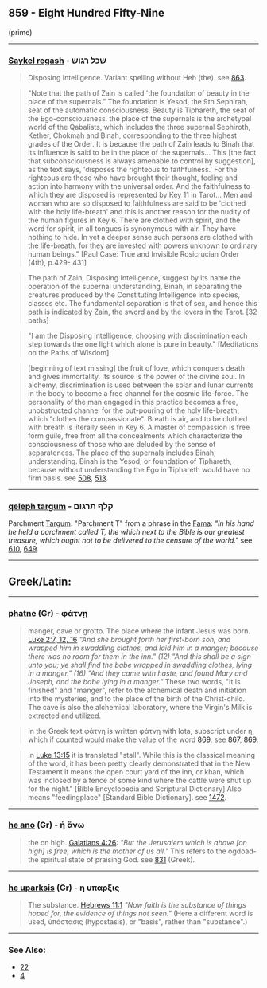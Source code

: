 ## 859 - Eight Hundred Fifty-Nine
 (prime)

---

### [Saykel regash](/keys/ShKL.RGVSh) - שכל רגוש
> Disposing Intelligence. Variant spelling without Heh (the). see [863](863).

> "Note that the path of Zain is called 'the foundation of beauty in the place of the supernals." The foundation is Yesod, the 9th Sephirah, seat of the automatic consciousness. Beauty is Tiphareth, the seat of the Ego-consciousness. the place of the supernals is the archetypal world of the Qabalists, which includes the three supernal Sephiroth, Kether, Chokmah and Binah, corresponding to the three highest grades of the Order. It is because the path of Zain leads to Binah that its influence is said to be in the place of the supernals... This [the fact that subconsciousness is always amenable to control by suggestion], as the text says, 'disposes the righteous to faithfulness.' For the righteous are those who have brought their thought, feeling and action into harmony with the universal order. And the faithfulness to which they are disposed is represented by Key 11 in Tarot... Men and woman who are so disposed to faithfulness are said to be 'clothed with the holy life-breath' and this is another reason for the nudity of the human figures in Key 6. There are clothed with spirit, and the word for spirit, in all tongues is synonymous with air. They have nothing to hide. In yet a deeper sense such persons are clothed with the life-breath, for they are invested with powers unknown to ordinary human beings." [Paul Case: True and Invisible Rosicrucian Order (4th), p.429- 431]

> The path of Zain, Disposing Intelligence, suggest by its name the operation of the supernal understanding, Binah, in separating the creatures produced by the Constituting Intelligence into species, classes etc. The fundamental separation is that of sex, and hence this path is indicated by Zain, the sword and by the lovers in the Tarot. [32 paths]

> "I am the Disposing Intelligence, choosing with discrimination each step towards the one light which alone is pure in beauty." [Meditations on the Paths of Wisdom].

> [beginning of text missing] the fruit of love, which conquers death and gives immortality. Its source is the power of the divine soul. In alchemy, discrimination is used between the solar and lunar currents in the body to become a free channel for the cosmic life-force. The personality of the man engaged in this practice becomes a free, unobstructed channel for the out-pouring of the holy life-breath, which "clothes the compassionate". Breath is air, and to be clothed with breath is literally seen in Key 6. A master of compassion is free form guile, free from all the concealments which characterize the consciousness of those who are deluded by the sense of separateness. The place of the supernals includes Binah, understanding. Binah is the Yesod, or foundation of Tiphareth, because without understanding the Ego in Tiphareth would have no firm basis. see [508](508), [513](513).

---

### [qeleph targum](/keys/QLP.ThRGVM) - קלף תרגום
Parchment [Targum](/keys/ThRGVM). "Parchment T" from a phrase in the [Fama](https://archive.org/stream/PaulFosterCase-TheTrueAndInvisibleRosicrucianOrder4thEd-1985#page/n23/mode/2up): *"In his hand he held a parchment called T, the which next to the Bible is our greatest treasure, which ought not to be delivered to the censure of the world."* see [610](610), [649](649).

---

## Greek/Latin:

---

### [phatne](/greek?word=phatne) (Gr) - φάτνῃ
> manger, cave or grotto. The place where the infant Jesus was born. [Luke 2:7, 12, 16](https://www.biblegateway.com/passage/?search=luke%202%3A7,12,16&version=ESV;VULGATE) *"And she brought forth her first-born son, and wrapped him in swaddling clothes, and laid him in a manger; because there was no room for them in the inn." (12) "And this shall be a sign unto you; ye shall find the babe wrapped in swaddling clothes, lying in a manger." (16) "And they came with haste, and found Mary and Joseph, and the babe lying in a manger."* These two words, "It is finished" and "manger", refer to the alchemical death and initiation into the mysteries, and to the place of the birth of the Christ-child. The cave is also the alchemical laboratory, where the Virgin's Milk is extracted and utilized.

> In the Greek text φάτνη is written φάτνῃ with Iota, subscript under η, which if counted would make the value of the word [869](869). see [867](867), [869](869).

> In [Luke 13:15](http://biblehub.com/luke/13-15.htm) it is translated "stall". While this is the classical meaning of the word, it has been pretty clearly demonstrated that in the New Testament it means the open court yard of the inn, or khan, which was inclosed by a fence of some kind where the cattle were shut up for the night." [Bible Encyclopedia and Scriptural Dictionary] Also means "feedingplace" [Standard Bible Dictionary]. see [1472](1472).

---

### [he ano](/greek?word=h+anO) (Gr) - ἡ ἄνω
> the on high. [Galatians 4:26](http://biblehub.com/galatians/4-26.htm): *"But the Jerusalem which is above [on high] is free, which is the mother of us all."* This refers to the ogdoad-the spiritual state of praising God. see [831](831) (Greek).

---

### [he uparksis](/greek?word=h+uparksis) (Gr) - η υπαρξις
> The substance. [Hebrews 11:1](http://biblehub.com/hebrews/11-1.htm) *"Now faith is the substance of things hoped for, the evidence of things not seen."* (Here a different word is used, ὑπόστασις (hypostasis), or "basis", rather than "substance".)

---

### See Also:

- [22](22)
- [4](4)



